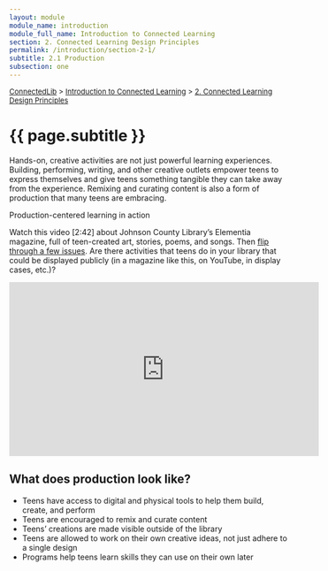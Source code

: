 ```yaml
---
layout: module
module_name: introduction
module_full_name: Introduction to Connected Learning
section: 2. Connected Learning Design Principles
permalink: /introduction/section-2-1/
subtitle: 2.1 Production
subsection: one
---
```

<p class="breadcrumbs" style="font-size: small;"><a href="http://infobyway.github.io/connectedlibtest2/">ConnectedLib</a> > <a href=""http://infobyway.github.io/connectedlibtest2/introduction/">Introduction to Connected Learning</a> > <a href="http://infobyway.github.io/connectedlibtest2/introduction/section-2/">2. Connected Learning Design Principles</a></p>

# {{ page.subtitle }}

Hands-on, creative activities are not just powerful learning experiences. Building, performing, writing, and other creative outlets empower teens to express themselves and give teens something tangible they can take away from the experience. Remixing and curating content is also a form of production that many teens are embracing. 

<div class="case-study-box">
  <p class="box-title">Production-centered learning in action</p>
<p>Watch this video [2:42] about Johnson County Library’s Elementia magazine, full of teen-created art, stories, poems, and songs. Then <a href="https://www.jocolibrary.org/teens/elementia">flip through a few issues</a>. Are there activities that teens do in your library that could be displayed publicly (in a magazine like this, on YouTube, in display cases, etc.)?</p>
<iframe width="560" height="315" src="https://www.youtube.com/embed/hEkkw4Akijg" frameborder="0" allow="autoplay; encrypted-media" allowfullscreen></iframe>
</div>

## What does production look like?
* Teens have access to digital and physical tools to help them build, create, and perform
* Teens are encouraged to remix and curate content
* Teens’ creations are made visible outside of the library
* Teens are allowed to work on their own creative ideas, not just adhere to a single design
* Programs help teens learn skills they can use on their own later
